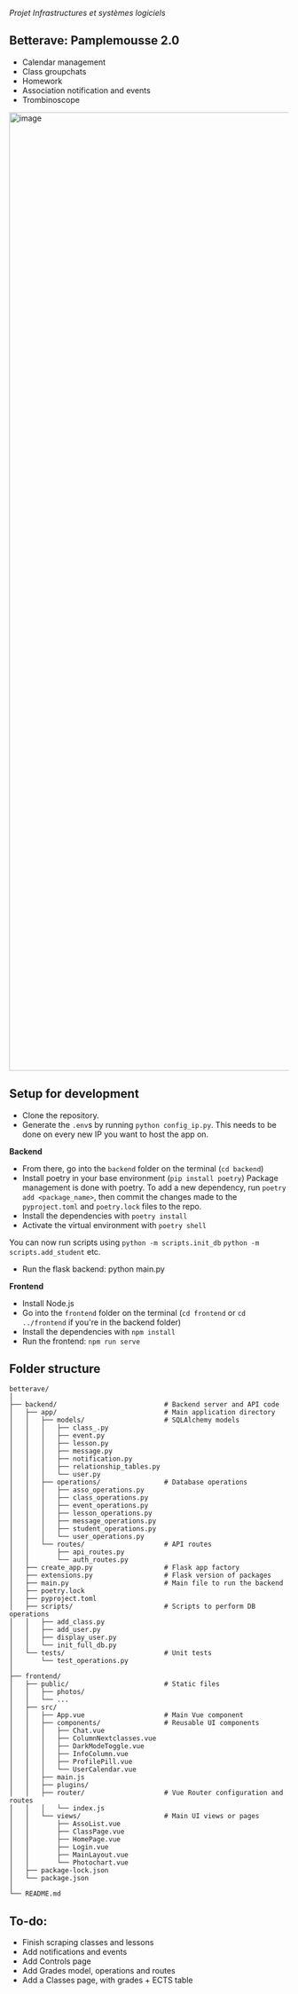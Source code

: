 *Projet Infrastructures et systèmes logiciels*

## **Better**ave: Pamplemousse 2.0
- Calendar management
- Class groupchats
- Homework
- Association notification and events
- Trombinoscope
  
<img width="1728" alt="image" src="https://github.com/thomktz/betterave/assets/60552083/ce64adce-a47b-4d20-8f25-34d51f73d60b">




## Setup for development

- Clone the repository.
- Generate the `.env`s by running `python config_ip.py`. This needs to be done on every new IP you want to host the app on.

**Backend**  
- From there, go into the `backend` folder on the terminal (`cd backend`)
- Install poetry in your base environment (`pip install poetry`)
Package management is done with poetry. To add a new dependency, run `poetry add <package_name>`, then commit the changes made to the `pyproject.toml` and `poetry.lock` files to the repo.
- Install the dependencies with `poetry install`
- Activate the virtual environment with `poetry shell`

You can now run scripts using
`python -m scripts.init_db` 
`python -m scripts.add_student`
etc.

- Run the flask backend: python main.py

**Frontend**
- Install Node.js
- Go into the `frontend` folder on the terminal (`cd frontend` or `cd ../frontend` if you're in the backend folder)
- Install the dependencies with `npm install`
- Run the frontend: `npm run serve` 

## Folder structure
```
betterave/
│
├── backend/                           # Backend server and API code     
│   ├── app/                           # Main application directory
│   │   ├── models/                    # SQLAlchemy models
│   │   │   ├── class_.py
│   │   │   ├── event.py  
│   │   │   ├── lesson.py 
│   │   │   ├── message.py 
│   │   │   ├── notification.py 
│   │   │   ├── relationship_tables.py 
│   │   │   └── user.py   
│   │   ├── operations/                # Database operations
│   │   │   ├── asso_operations.py 
│   │   │   ├── class_operations.py 
│   │   │   ├── event_operations.py 
│   │   │   ├── lesson_operations.py 
│   │   │   ├── message_operations.py 
│   │   │   ├── student_operations.py 
│   │   │   └── user_operations.py 
│   │   └── routes/                    # API routes
│   │       ├── api_routes.py 
│   │       └── auth_routes.py 
│   ├── create_app.py                  # Flask app factory
│   ├── extensions.py                  # Flask version of packages
│   ├── main.py                        # Main file to run the backend
│   ├── poetry.lock 
│   ├── pyproject.toml 
│   ├── scripts/                       # Scripts to perform DB operations
│   │   ├── add_class.py 
│   │   ├── add_user.py 
│   │   ├── display_user.py 
│   │   └── init_full_db.py 
│   └── tests/                         # Unit tests
│       └── test_operations.py 
│
├── frontend/                   
│   ├── public/                        # Static files
│   │   ├── photos/
│   │   └── ...
│   ├── src/
│   │   ├── App.vue                    # Main Vue component
│   │   ├── components/                # Reusable UI components
│   │   │   ├── Chat.vue
│   │   │   ├── ColumnNextclasses.vue
│   │   │   ├── DarkModeToggle.vue
│   │   │   ├── InfoColumn.vue
│   │   │   ├── ProfilePill.vue
│   │   │   └── UserCalendar.vue
│   │   ├── main.js 
│   │   ├── plugins/
│   │   ├── router/                    # Vue Router configuration and routes
│   │   │   └── index.js
│   │   └── views/                     # Main UI views or pages
│   │       ├── AssoList.vue
│   │       ├── ClassPage.vue
│   │       ├── HomePage.vue
│   │       ├── Login.vue
│   │       ├── MainLayout.vue
│   │       └── Photochart.vue
│   ├── package-lock.json 
│   └── package.json  
│
└── README.md  

```

## To-do:
- Finish scraping classes and lessons
- Add notifications and events
- Add Controls page
- Add Grades model, operations and routes
- Add a Classes page, with grades + ECTS table


